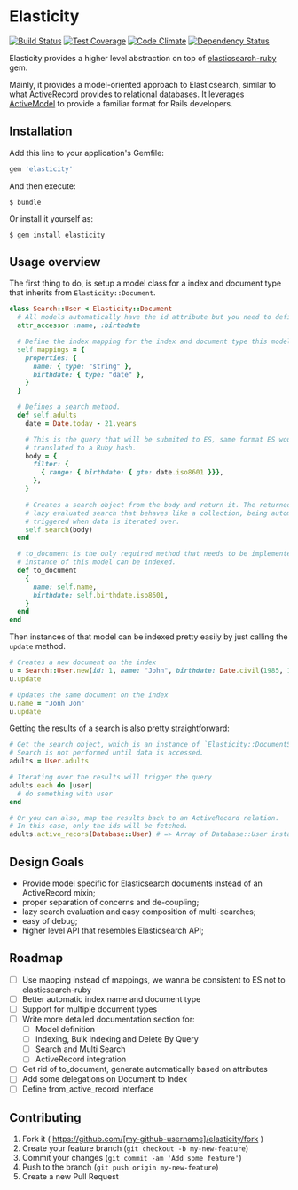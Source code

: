 # Elasticity

[![Build Status](https://travis-ci.org/doximity/es-elasticity.svg)](https://travis-ci.org/doximity/es-elasticity) [![Test Coverage](https://codeclimate.com/github/doximity/es-elasticity/badges/coverage.svg)](https://codeclimate.com/github/doximity/es-elasticity) [![Code Climate](https://codeclimate.com/github/doximity/es-elasticity/badges/gpa.svg)](https://codeclimate.com/github/doximity/es-elasticity) [![Dependency Status](https://gemnasium.com/doximity/es-elasticity.svg)](https://gemnasium.com/doximity/es-elasticity)

Elasticity provides a higher level abstraction on top of [elasticsearch-ruby](https://github.com/elasticsearch/elasticsearch-ruby) gem.

Mainly, it provides a model-oriented approach to Elasticsearch, similar to what [ActiveRecord](https://github.com/rails/rails/tree/master/activerecord) provides to relational databases. It leverages [ActiveModel](https://github.com/rails/rails/tree/master/activemodel) to provide a familiar format for Rails developers.

## Installation

Add this line to your application's Gemfile:

```ruby
gem 'elasticity'
```

And then execute:

    $ bundle

Or install it yourself as:

    $ gem install elasticity

## Usage overview

The first thing to do, is setup a model class for a index and document type that inherits from `Elasticity::Document`.

```ruby
class Search::User < Elasticity::Document
  # All models automatically have the id attribute but you need to define the others.
  attr_accessor :name, :birthdate

  # Define the index mapping for the index and document type this model represents.
  self.mappings = {
    properties: {
      name: { type: "string" },
      birthdate: { type: "date" },
    }
  }

  # Defines a search method.
  def self.adults
    date = Date.today - 21.years

    # This is the query that will be submited to ES, same format ES would expect,
    # translated to a Ruby hash.
    body = {
      filter: {
        { range: { birthdate: { gte: date.iso8601 }}},
      },
    }

    # Creates a search object from the body and return it. The returned object is a
    # lazy evaluated search that behaves like a collection, being automatically
    # triggered when data is iterated over.
    self.search(body)
  end

  # to_document is the only required method that needs to be implemented so an
  # instance of this model can be indexed.
  def to_document
    {
      name: self.name,
      birthdate: self.birthdate.iso8601,
    }
  end
end
```

Then instances of that model can be indexed pretty easily by just calling the `update` method.

```ruby
# Creates a new document on the index
u = Search::User.new(id: 1, name: "John", birthdate: Date.civil(1985, 10, 31))
u.update

# Updates the same document on the index
u.name = "Jonh Jon"
u.update
```

Getting the results of a search is also pretty straightforward:

```ruby
# Get the search object, which is an instance of `Elasticity::DocumentSearchProxy`.
# Search is not performed until data is accessed.
adults = User.adults

# Iterating over the results will trigger the query
adults.each do |user|
  # do something with user
end

# Or you can also, map the results back to an ActiveRecord relation.
# In this case, only the ids will be fetched.
adults.active_recors(Database::User) # => Array of Database::User instances
```

## Design Goals

- Provide model specific for Elasticsearch documents instead of an ActiveRecord mixin;
- proper separation of concerns and de-coupling;
- lazy search evaluation and easy composition of multi-searches;
- easy of debug;
- higher level API that resembles Elasticsearch API;

## Roadmap

- [ ] Use mapping instead of mappings, we wanna be consistent to ES not to elasticsearch-ruby
- [ ] Better automatic index name and document type
- [ ] Support for multiple document types
- [ ] Write more detailed documentation section for:
  - [ ] Model definition
  - [ ] Indexing, Bulk Indexing and Delete By Query
  - [ ] Search and Multi Search
  - [ ] ActiveRecord integration
- [ ] Get rid of to_document, generate automatically based on attributes
- [ ] Add some delegations on Document to Index
- [ ] Define from_active_record interface

## Contributing

1. Fork it ( https://github.com/[my-github-username]/elasticity/fork )
2. Create your feature branch (`git checkout -b my-new-feature`)
3. Commit your changes (`git commit -am 'Add some feature'`)
4. Push to the branch (`git push origin my-new-feature`)
5. Create a new Pull Request
